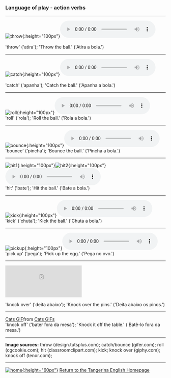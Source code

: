 ### Language of play - action verbs

***

![throw](https://1blockatatime.github.io/English/images2/throw.gif){:height="100px"}<audio src="https://1blockatatime.github.io/English/audio/throw.mp3" controls preload></audio><br/>    
'throw' ('atira'); 'Throw the ball.' ('Atira a bola.')  

***


![catch](https://1blockatatime.github.io/English/images2/catch.gif){:height="100px"}<audio src="https://1blockatatime.github.io/English/audio/catch.mp3" controls preload></audio><br/>   
'catch' ('apanha'); 'Catch the ball.' ('Apanha a bola.')  

***

![roll](https://1blockatatime.github.io/English/images2/roll.gif){:height="100px"}<audio src="https://1blockatatime.github.io/English/audio/roll.mp3" controls preload></audio>     
'roll' ('rola'); 'Roll the ball.' ('Rola a bola.')  

***

![bounce](https://1blockatatime.github.io/English/images2/bounce.gif){:height="100px"}<audio src="https://1blockatatime.github.io/English/audio/bounce.mp3" controls preload></audio>     
'bounce' ('pincha'); 'Bounce the ball.' ('Pincha a bola.')  

***

![hit1](https://1blockatatime.github.io/English/images2/hit1.gif){:height="100px"}![hit2](https://1blockatatime.github.io/English/images2/hit2.gif){:height="100px"}<audio src="https://1blockatatime.github.io/English/audio/hit.mp3" controls preload></audio>   
'hit' ('bate'); 'Hit the ball.' ('Bate a bola.')  

***

![kick](https://1blockatatime.github.io/English/images2/kick.gif){:height="100px"}<audio src="https://1blockatatime.github.io/English/audio/kick.mp3" controls preload></audio>   
'kick' ('chuta'); 'Kick the ball.' ('Chuta a bola.')    

***

![pickup](https://1blockatatime.github.io/English/images2/pickup.gif){:height="100px"}<audio src="https://1blockatatime.github.io/English/audio/pickup.mp3" controls preload></audio>   
'pick up' ('pega'); 'Pick up the egg.' ('Pega no ovo.')    

***

<iframe src="https://giphy.com/embed/xUA7bgjXrufhjRbLgc" width="240" height="100" frameBorder="0" class="giphy-embed" allowFullScreen></iframe>   

'knock over' ('deita abaixo'); 'Knock over the pins.' ('Deita abaixo os pinos.')    

***

<div class="tenor-gif-embed" data-postid="8761141" data-share-method="host" data-aspect-ratio="1.01667" data-width="25%"><a href="https://tenor.com/view/cats-gif-8761141">Cats GIF</a>from <a href="https://tenor.com/search/cats-gifs">Cats GIFs</a></div> <script type="text/javascript" async src="https://tenor.com/embed.js"></script>  
'knock off' ('bater fora da mesa'); 'Knock it off the table.' ('Batê-lo fora da mesa.')    

*** 


**Image sources:** throw (design.tutsplus.com); catch/bounce (gifer.com); roll (cgcookie.com); hit (classroomclipart.com); kick; knock over (giphy.com); knock off (tenor.com);

***
[![home](https://1blockatatime.github.io/English/images/home.png){:height="60px"}](https://tangerina-pt.github.io/English) [Return to the Tangerina English Homepage](https://tangerina-pt.github.io/English) 

